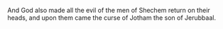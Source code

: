 And God also made all the evil of the men of Shechem return on their heads, and upon them came the curse of Jotham the son of Jerubbaal.
